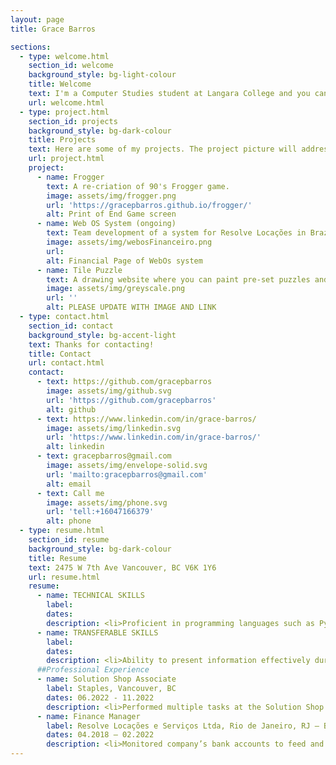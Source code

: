 ```yaml
---
layout: page
title: Grace Barros

sections:
  - type: welcome.html
    section_id: welcome
    background_style: bg-light-colour
    title: Welcome
    text: I'm a Computer Studies student at Langara College and you can count on me to be the most proactive, communicative and dedicate person you know. I don't accept less than my best in every activity I do. Take a look at my <a href="https://github.com/gracepbarros"> github</a> and see some of my repos. This website is under construction.
    url: welcome.html
  - type: project.html
    section_id: projects
    background_style: bg-dark-colour
    title: Projects
    text: Here are some of my projects. The project picture will address you to its website, if avaiable.
    url: project.html
    project:
      - name: Frogger
        text: A re-criation of 90's Frogger game.
        image: assets/img/frogger.png
        url: 'https://gracepbarros.github.io/frogger/'
        alt: Print of End Game screen
      - name: Web OS System (ongoing)
        text: Team development of a system for Resolve Locações in Brazil, featuring financial subsystems and a generator of service orders. The objectives are to create a system that reads the company's bank files, generates custom reports, and balances finances. To develop a generator of service orders with customized subsections for trucks, drivers, values, and a report generator. To implement a user and password field for registered user access and user categories with permissions and restrictions. Developed with JavaScript, HTML and CSS. Database management with AWS and using SQL. The result is a user-friendly interface, that offers security and efficiency. Clients are satisfied with the development and system functions.
        image: assets/img/webosFinanceiro.png
        url: 
        alt: Financial Page of WebOs system
      - name: Tile Puzzle
        text: A drawing website where you can paint pre-set puzzles and download it.
        image: assets/img/greyscale.png
        url: ''
        alt: PLEASE UPDATE WITH IMAGE AND LINK
  - type: contact.html
    section_id: contact
    background_style: bg-accent-light
    text: Thanks for contacting!
    title: Contact
    url: contact.html
    contact:
      - text: https://github.com/gracepbarros
        image: assets/img/github.svg
        url: 'https://github.com/gracepbarros'
        alt: github
      - text: https://www.linkedin.com/in/grace-barros/
        image: assets/img/linkedin.svg
        url: 'https://www.linkedin.com/in/grace-barros/'
        alt: linkedin
      - text: gracepbarros@gmail.com
        image: assets/img/envelope-solid.svg
        url: 'mailto:gracepbarros@gmail.com'
        alt: email
      - text: Call me
        image: assets/img/phone.svg
        url: 'tell:+16047166379'
        alt: phone
  - type: resume.html
    section_id: resume
    background_style: bg-dark-colour
    title: Resume
    text: 2475 W 7th Ave Vancouver, BC V6K 1Y6
    url: resume.html
    resume:
      - name: TECHNICAL SKILLS
        label:
        dates:
        description: <li>Proficient in programming languages such as Python, Java, and TypeScript with a strong understanding of object-oriented programming principles.</li><li>Familiarity with development life cycle including analysis, development, performance management, systems testing, deployment and post-deployment support.</li><li>Debugged programs coded on environments like IntelliJ, and VS Code for code correction and performance improvement, preserving the application functionality.</li><li>Understanding of software testing methodologies, including unit testing, integration testing, and automated testing frameworks such as Cucumber</li><li>Knowledge of Git as a version control system, and experience with collaborative development using GitHub and Trello.</li><li>Experience with Agile methodologies, including Scrum and Kanban, and the ability to work effectively in a team-based environment.</li>
      - name: TRANSFERABLE SKILLS
        label:
        dates:
        description: <li>Ability to present information effectively during presentations, demos and team meetings.</li><li>Experienced in scoping, planning, and executing projects within deadlines, hence developing strong project management skills.</li><li>Demonstrated ability to collaborate with cross-functional teams, including designers, product managers, and engineers, to deliver high-quality software products.</li><li>Developed interpersonal communications skills with Toastmasters International.</li><li>Experienced with job tasks that require multi-tasking and working under pressure.</li><li>•	Experienced with customer service, therefore developed listening and problem-solving skills.</li>
      ##Professional Experience
      - name: Solution Shop Associate
        label: Staples, Vancouver, BC 
        dates: 06.2022 - 11.2022
        description: <li>Performed multiple tasks at the Solution Shop counter such as greeting customers, taking orders, executing online orders, organizing materials, processing payments, organizing packages and cleaning the self-service area, while delivering fast and friendly service, to ensure customer satisfaction.</li><li>Answered customer phone calls and provided store information, shared my printing knowledge and answered questions about paper or printing or order inquiries.</li><li>Operated multiple machines such as a professional camera for a passport photo, passport photo machine, Canon poster printer, Xerox C-60 and D-95 printers, Cashier system, binding machine, folding machine, laser cutting machine, laminations machine, and photo cutting machine.</li><li>Executed online orders according to specific requests such as type of paper, double/single-sided, adjustments or layouts, and specific finalizations.</li>
      - name: Finance Manager
        label: Resolve Locações e Serviços Ltda, Rio de Janeiro, RJ – Brazil
        dates: 04.2018 – 02.2022
        description: <li>Monitored company’s bank accounts to feed and update commercial integrated system.</li><li>Developed strong relationships with stakeholders such as banks, investors, and regulatory agencies, to improve the company's access to funding and support.</li><li>Verified financial data and ensured its accuracy, improving the quality and accuracy of financial reports</li><li>Managed inventory shops that were requested by the Inventory Manager, ensuring that there were the financial means for the mechanical team supplies.</li>
---
```

